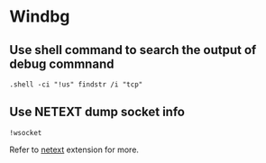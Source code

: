 # Windbg

##  Use shell command to search the output of debug commnand

    .shell -ci "!us" findstr /i "tcp"

##  Use NETEXT dump socket info
    !wsocket

Refer to [netext](https://github.com/rodneyviana/netext) extension for more.